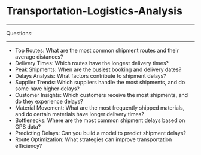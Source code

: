 # Transportation-Logistics-Analysis
*******

Questions: 


*****
* Top Routes: What are the most common shipment routes and their average distances?
* Delivery Times: Which routes have the longest delivery times?
* Peak Shipments: When are the busiest booking and delivery dates?
* Delays Analysis: What factors contribute to shipment delays?
* Supplier Trends: Which suppliers handle the most shipments, and do some have higher delays?
* Customer Insights: Which customers receive the most shipments, and do they experience delays?
* Material Movement: What are the most frequently shipped materials, and do certain materials have longer delivery times?
* Bottlenecks: Where are the most common shipment delays based on GPS data?
* Predicting Delays: Can you build a model to predict shipment delays?
* Route Optimization: What strategies can improve transportation efficiency?
